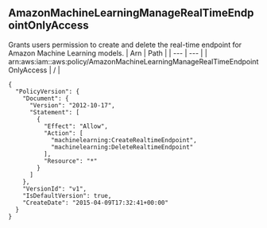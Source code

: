 
## AmazonMachineLearningManageRealTimeEndpointOnlyAccess
Grants users permission to create and delete the real-time endpoint for Amazon Machine Learning models.
| Arn | Path |
| --- | --- |
| arn:aws:iam::aws:policy/AmazonMachineLearningManageRealTimeEndpointOnlyAccess | / |
```
{
  "PolicyVersion": {
    "Document": {
      "Version": "2012-10-17",
      "Statement": [
        {
          "Effect": "Allow",
          "Action": [
            "machinelearning:CreateRealtimeEndpoint",
            "machinelearning:DeleteRealtimeEndpoint"
          ],
          "Resource": "*"
        }
      ]
    },
    "VersionId": "v1",
    "IsDefaultVersion": true,
    "CreateDate": "2015-04-09T17:32:41+00:00"
  }
}
```
